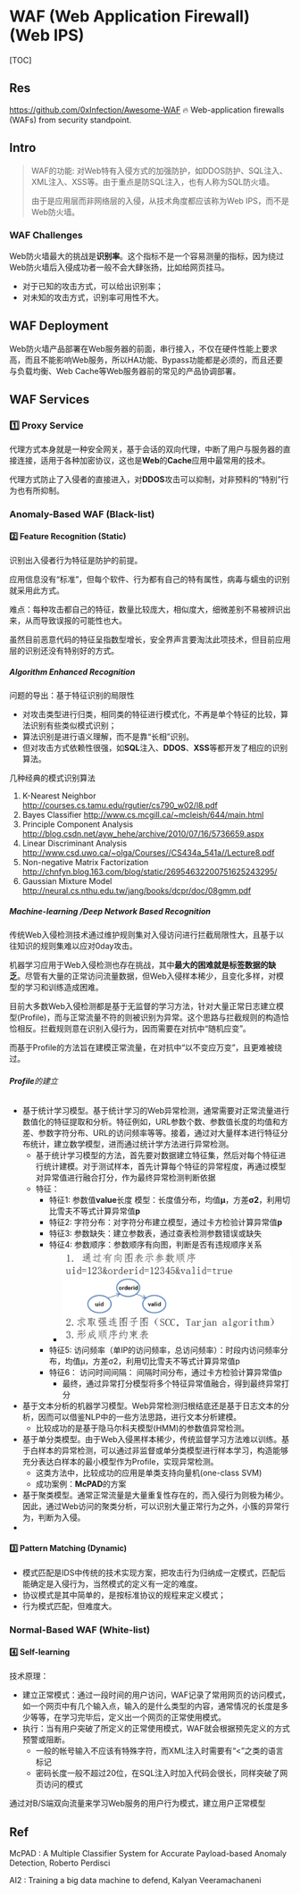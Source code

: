 # WAF (Web Application Firewall) (Web IPS)

[TOC]



## Res
https://github.com/0xInfection/Awesome-WAF
🔥 Web-application firewalls (WAFs) from security standpoint.



## Intro
> WAF的功能: 对Web特有入侵方式的加强防护，如DDOS防护、SQL注入、XML注入、XSS等。由于重点是防SQL注入，也有人称为SQL防火墙。
> 
> 由于是应用层而非网络层的入侵，从技术角度都应该称为Web IPS，而不是Web防火墙。

### WAF Challenges
Web防火墙最大的挑战是**识别率**。这个指标不是一个容易测量的指标，因为绕过Web防火墙后入侵成功者一般不会大肆张扬，比如给网页挂马。
- 对于已知的攻击方式，可以给出识别率；
- 对未知的攻击方式，识别率可用性不大。



## WAF Deployment
Web防火墙产品部署在Web服务器的前面，串行接入，不仅在硬件性能上要求高，而且不能影响Web服务，所以HA功能、Bypass功能都是必须的，而且还要与负载均衡、Web Cache等Web服务器前的常见的产品协调部署。



## WAF Services
### 1️⃣ Proxy Service
代理方式本身就是一种安全网关，基于会话的双向代理，中断了用户与服务器的直接连接，适用于各种加密协议，这也是**Web**的**Cache**应用中最常用的技术。

代理方式防止了入侵者的直接进入，对**DDOS**攻击可以抑制，对非预料的“特别”行为也有所抑制。
### Anomaly-Based WAF (Black-list)
#### 2️⃣ Feature Recognition (Static)
识别出入侵者行为特征是防护的前提。

应用信息没有“标准”，但每个软件、行为都有自己的特有属性，病毒与蠕虫的识别就采用此方式。

难点：每种攻击都自己的特征，数量比较庞大，相似度大，细微差别不易被辨识出来，从而导致误报的可能性也大。

虽然目前恶意代码的特征呈指数型增长，安全界声言要淘汰此项技术，但目前应用层的识别还没有特别好的方式。
##### Algorithm Enhanced Recognition
问题的导出：基于特征识别的局限性
- 对攻击类型进行归类，相同类的特征进行模式化，不再是单个特征的比较，算法识别有些类似模式识别；
- 算法识别是进行语义理解，而不是靠“长相”识别。
- 但对攻击方式依赖性很强，如**SQL**注入、**DDOS**、**XSS**等都开发了相应的识别算法。

几种经典的模式识别算法
1. K-Nearest Neighbor http://courses.cs.tamu.edu/rgutier/cs790_w02/l8.pdf
2. Bayes Classifier http://www.cs.mcgill.ca/~mcleish/644/main.html
3. Principle Component Analysis http://blog.csdn.net/ayw_hehe/archive/2010/07/16/5736659.aspx
4. Linear Discriminant Analysis http://www.csd.uwo.ca/~olga/Courses//CS434a_541a//Lecture8.pdf
5. Non-negative Matrix Factorization http://chnfyn.blog.163.com/blog/static/26954632200751625243295/
6. Gaussian Mixture Model http://neural.cs.nthu.edu.tw/jang/books/dcpr/doc/08gmm.pdf
##### Machine-learning /Deep Network Based Recognition
传统Web入侵检测技术通过维护规则集对入侵访问进行拦截局限性大，且基于以往知识的规则集难以应对0day攻击。

机器学习应用于Web入侵检测也存在挑战，其中**最大的困难就是标签数据的缺乏**。尽管有大量的正常访问流量数据，但Web入侵样本稀少，且变化多样，对模型的学习和训练造成困难。

目前大多数Web入侵检测都是基于无监督的学习方法，针对大量正常日志建立模型(Profile)，而与正常流量不符的则被识别为异常。这个思路与拦截规则的构造恰恰相反。拦截规则意在识别入侵行为，因而需要在对抗中“随机应变”。

而基于Profile的方法旨在建模正常流量，在对抗中“以不变应万变”，且更难被绕过。
###### **Profile**的建立
- 基于统计学习模型。基于统计学习的Web异常检测，通常需要对正常流量进行数值化的特征提取和分析。特征例如，URL参数个数、参数值长度的均值和方差、参数字符分布、URL的访问频率等等。接着，通过对大量样本进行特征分布统计，建立数学模型，进而通过统计学方法进行异常检测。
	- 基于统计学习模型的方法，首先要对数据建立特征集，然后对每个特征进行统计建模。对于测试样本，首先计算每个特征的异常程度，再通过模型对异常值进行融合打分，作为最终异常检测判断依据
	- 特征：
		- 特征1: 参数值**value**长度 模型：长度值分布，均值**μ**，方差**σ2**，利用切比雪夫不等式计算异常值**p**
		- 特征2: 字符分布：对字符分布建立模型，通过卡方检验计算异常值**p**
		- 特征3: 参数缺失：建立参数表，通过查表检测参数错误或缺失
		- 特征4: 参数顺序：参数顺序有向图，判断是否有违规顺序关系
			- ![](../../../../../../Assets/Pics/Screenshot%202023-11-24%20at%209.25.58AM.png)
		- 特征5: 访问频率（单IP的访问频率，总访问频率）：时段内访问频率分布，均值μ，方差σ2，利用切比雪夫不等式计算异常值p
		- 特征6： 访问时间间隔： 间隔时间分布，通过卡方检验计算异常值p
			- 最终，通过异常打分模型将多个特征异常值融合，得到最终异常打分
- 基于文本分析的机器学习模型。Web异常检测归根结底还是基于日志文本的分析，因而可以借鉴NLP中的一些方法思路，进行文本分析建模。
	- 比较成功的是基于隐马尔科夫模型(HMM)的参数值异常检测。
- 基于单分类模型。由于Web入侵黑样本稀少，传统监督学习方法难以训练。基于白样本的异常检测，可以通过非监督或单分类模型进行样本学习，构造能够充分表达白样本的最小模型作为Profile，实现异常检测。
	- 这类方法中，比较成功的应用是单类支持向量机(one-class SVM)
	- 成功案例：**McPAD**的方案
- 基于聚类模型。通常正常流量是大量重复性存在的，而入侵行为则极为稀少。因此，通过Web访问的聚类分析，可以识别大量正常行为之外，小簇的异常行为，判断为入侵。
- 

#### 3️⃣ Pattern Matching (Dynamic)
- 模式匹配是IDS中传统的技术实现方案，把攻击行为归纳成一定模式，匹配后能确定是入侵行为，当然模式的定义有一定的难度。
- 协议模式是其中简单的，是按标准协议的规程来定义模式；
- 行为模式匹配，但难度大。
### Normal-Based WAF (White-list)
#### 4️⃣ Self-learning
技术原理：
- 建立正常模式：通过一段时间的用户访问，WAF记录了常用网页的访问模式，如一个网页中有几个输入点，输入的是什么类型的内容，通常情况的长度是多少等等，在学习完毕后，定义出一个网页的正常使用模式。
- 执行：当有用户突破了所定义的正常使用模式，WAF就会根据预先定义的方式预警或阻断。
	- 一般的帐号输入不应该有特殊字符，而XML注入时需要有“<”之类的语言标记
	- 密码长度一般不超过20位，在SQL注入时加入代码会很长，同样突破了网页访问的模式

通过对B/S端双向流量来学习Web服务的用户行为模式，建立用户正常模型



## Ref
[CS259D: Data Mining for CyberSecurity]:  http://web.stanford.edu/class/cs259d/
[楚安，数据科学在Web威胁感知中的应用]:  http://www.jianshu.com/p/942d1beb7fdd

McPAD : A Multiple Classifier System for Accurate
Payload-based Anomaly Detection, Roberto Perdisci

AI2 : Training a big data machine to defend, Kalyan
Veeramachaneni
